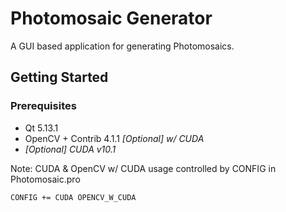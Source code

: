 # Photomosaic Generator

A GUI based application for generating Photomosaics.

## Getting Started

### Prerequisites

* Qt 5.13.1
* OpenCV + Contrib 4.1.1 *[Optional] w/ CUDA*
* *[Optional] CUDA v10.1*

Note: CUDA & OpenCV w/ CUDA usage controlled by CONFIG in Photomosaic.pro
```
CONFIG += CUDA OPENCV_W_CUDA
```

